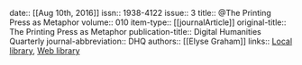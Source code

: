 date:: [[Aug 10th, 2016]]
issn:: 1938-4122
issue:: 3
title:: @The Printing Press as Metaphor
volume:: 010
item-type:: [[journalArticle]]
original-title:: The Printing Press as Metaphor
publication-title:: Digital Humanities Quarterly
journal-abbreviation:: DHQ
authors:: [[Elyse Graham]]
links:: [Local library](zotero://select/groups/2386895/items/IHFEUBAP), [Web library](https://www.zotero.org/groups/2386895/items/IHFEUBAP)
